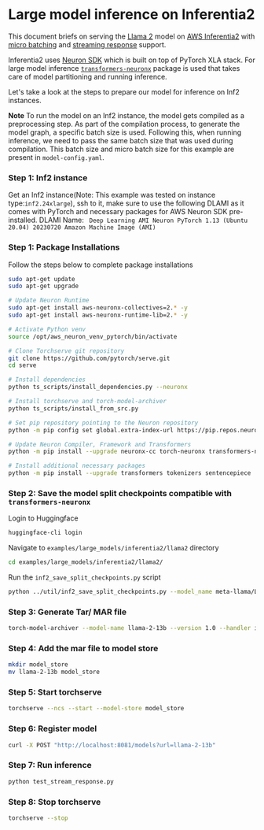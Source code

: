 # Large model inference on Inferentia2

This document briefs on serving the [Llama 2](https://huggingface.co/meta-llama) model on [AWS Inferentia2](https://aws.amazon.com/ec2/instance-types/inf2/) with [micro batching](https://github.com/pytorch/serve/tree/96450b9d0ab2a7290221f0e07aea5fda8a83efaf/examples/micro_batching) and [streaming response](https://github.com/pytorch/serve/blob/96450b9d0ab2a7290221f0e07aea5fda8a83efaf/docs/inference_api.md#curl-example-1) support.

Inferentia2 uses [Neuron SDK](https://aws.amazon.com/machine-learning/neuron/) which is built on top of PyTorch XLA stack. For large model inference [`transformers-neuronx`](https://github.com/aws-neuron/transformers-neuronx) package is used that takes care of model partitioning and running inference.

Let's take a look at the steps to prepare our model for inference on Inf2 instances.

**Note** To run the model on an Inf2 instance, the model gets compiled as a preprocessing step. As part of the compilation process, to generate the model graph, a specific batch size is used. Following this, when running inference, we need to pass the same batch size that was used during compilation. This batch size and micro batch size for this example are present in `model-config.yaml`.

### Step 1: Inf2 instance

Get an Inf2 instance(Note: This example was tested on instance type:`inf2.24xlarge`), ssh to it, make sure to use the following DLAMI as it comes with PyTorch and necessary packages for AWS Neuron SDK pre-installed.
DLAMI Name: ` Deep Learning AMI Neuron PyTorch 1.13 (Ubuntu 20.04) 20230720 Amazon Machine Image (AMI)`

### Step 1: Package Installations

Follow the steps below to complete package installations

```bash
sudo apt-get update
sudo apt-get upgrade

# Update Neuron Runtime
sudo apt-get install aws-neuronx-collectives=2.* -y
sudo apt-get install aws-neuronx-runtime-lib=2.* -y

# Activate Python venv
source /opt/aws_neuron_venv_pytorch/bin/activate

# Clone Torchserve git repository
git clone https://github.com/pytorch/serve.git
cd serve

# Install dependencies
python ts_scripts/install_dependencies.py --neuronx

# Install torchserve and torch-model-archiver
python ts_scripts/install_from_src.py

# Set pip repository pointing to the Neuron repository
python -m pip config set global.extra-index-url https://pip.repos.neuron.amazonaws.com

# Update Neuron Compiler, Framework and Transformers
python -m pip install --upgrade neuronx-cc torch-neuronx transformers-neuronx

# Install additional necessary packages
python -m pip install --upgrade transformers tokenizers sentencepiece

```



### Step 2: Save the model split checkpoints compatible with `transformers-neuronx`
Login to Huggingface
```bash
huggingface-cli login
```

Navigate to `examples/large_models/inferentia2/llama2` directory
```bash
cd examples/large_models/inferentia2/llama2/
```

Run the `inf2_save_split_checkpoints.py` script
```bash
python ../util/inf2_save_split_checkpoints.py --model_name meta-llama/Llama-2-13b-hf --save_path './llama-2-13b-split'
```


### Step 3: Generate Tar/ MAR file

```bash
torch-model-archiver --model-name llama-2-13b --version 1.0 --handler inf2_handler.py --extra-files ./llama-2-13b-split,../util/hf_batch_streamer.py  -r requirements.txt --config-file model-config.yaml --archive-format no-archive
```

### Step 4: Add the mar file to model store

```bash
mkdir model_store
mv llama-2-13b model_store
```

### Step 5: Start torchserve

```bash
torchserve --ncs --start --model-store model_store
```

### Step 6: Register model

```bash
curl -X POST "http://localhost:8081/models?url=llama-2-13b"
```

### Step 7: Run inference

```bash
python test_stream_response.py
```

### Step 8: Stop torchserve

```bash
torchserve --stop
```
